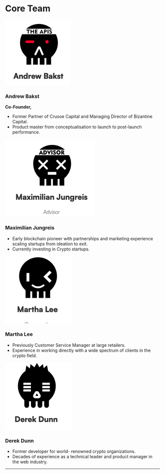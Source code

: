 # Core Team

![](<../../.gitbook/assets/截屏2022-03-23 下午12.43.00.png>)

### Andrew Bakst

**Co-Founder,**&#x20;

* Former Partner of Crusoe Capital and Managing Director of Bizantine Capital.&#x20;
* Product master from conceptualisation to launch to post-launch performance.

![](<../../.gitbook/assets/截屏2022-03-23 下午12.44.15.png>)

### Maximilian Jungreis

* Early blockchain pioneer with partnerships and marketing experience scaling startups from ideation to exit.&#x20;
* Currently investing in Crypto startups.

![](<../../.gitbook/assets/截屏2022-03-23 下午12.43.18.png>)

### **Martha Lee**

* Previously Customer Service Manager at large retailers.&#x20;
* Experience in working directly with a wide spectrum of clients in the crypto field.

![](<../../.gitbook/assets/截屏2022-03-23 下午12.43.52.png>)

### **Derek Dunn**

* Former developer for world- renowned crypto organizations.&#x20;
* Decades of experience as a technical leader and product manager in the web industry.

****
